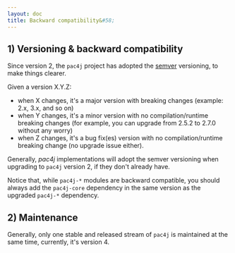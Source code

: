 ```yaml
---
layout: doc
title: Backward compatibility&#58;
---
```


## 1) Versioning & backward compatibility

Since version 2, the `pac4j` project has adopted the [semver](http://semver.org/) versioning, to make things clearer.

Given a version X.Y.Z:

- when X changes, it's a major version with breaking changes (example: 2.x, 3.x, and so on)
- when Y changes, it's a minor version with no compilation/runtime breaking changes (for example, you can upgrade from 2.5.2 to 2.7.0 without any worry)
- when Z changes, it's a bug fix(es) version with no compilation/runtime breaking change (no upgrade issue either).

Generally, *pac4j* implementations will adopt the semver versioning when upgrading to `pac4j` version 2, if they don't already have.

<div class="warning"><i class="fa fa-exclamation-triangle fa-2x" aria-hidden="true"></i> Notice that, while <code>pac4j-*</code> modules are backward compatible, you should always add the <code>pac4j-core</code> dependency in the same version as the upgraded <code>pac4j-*</code> dependency.</div>


## 2) Maintenance

Generally, only one stable and released stream of `pac4j` is maintained at the same time, currently, it's version 4.
